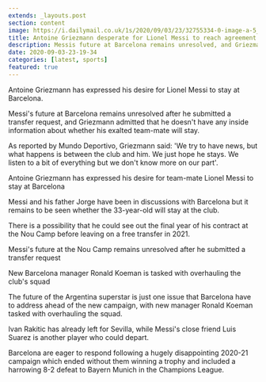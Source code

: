 ```yaml
---
extends: _layouts.post
section: content
image: https://i.dailymail.co.uk/1s/2020/09/03/23/32755334-0-image-a-5_1599170733956.jpg 
title: Antoine Griezmann desperate for Lionel Messi to reach agreement with Barcelona to stay at the club 
description: Messis future at Barcelona remains unresolved, and Griezmann admitted he doesnt have any inside information about whether his exalted team-mate will stay. 
date: 2020-09-03-23-19-34 
categories: [latest, sports] 
featured: true 
--- 
```

Antoine Griezmann has expressed his desire for Lionel Messi to stay at Barcelona.

Messi's future at Barcelona remains unresolved after he submitted a transfer request, and Griezmann admitted that he doesn't have any inside information about whether his exalted team-mate will stay.  

As reported by Mundo Deportivo, Griezmann said: 'We try to have news, but what happens is between the club and him. We just hope he stays. We listen to a bit of everything but we don't know more on our part'.

Antoine Griezmann has expressed his desire for team-mate Lionel Messi to stay at Barcelona

Messi and his father Jorge have been in discussions with Barcelona but it remains to be seen whether the 33-year-old will stay at the club. 

There is a possibility that he could see out the final year of his contract at the Nou Camp before leaving on a free transfer in 2021. 

Messi's future at the Nou Camp remains unresolved after he submitted a transfer request

New Barcelona manager Ronald Koeman is tasked with overhauling the club's squad

The future of the Argentina superstar is just one issue that Barcelona have to address ahead of the new campaign, with new manager Ronald Koeman tasked with overhauling the squad.

Ivan Rakitic has already left for Sevilla, while Messi's close friend Luis Suarez is another player who could depart.

Barcelona are eager to respond following a hugely disappointing 2020-21 campaign which ended without them winning a trophy and included a harrowing 8-2 defeat to Bayern Munich in the Champions League.

